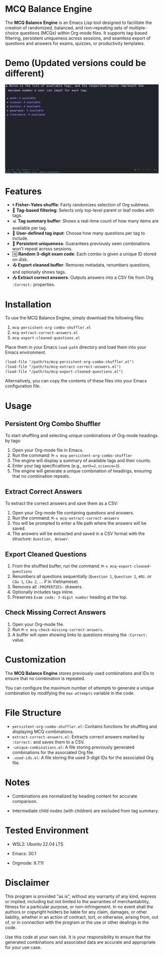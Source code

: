 # MCQ Balance Engine

The **MCQ Balance Engine** is an Emacs Lisp tool designed to facilitate the creation of randomized, balanced, and non-repeating sets of multiple-choice questions (MCQs) within Org-mode files. It supports tag-based filtering, persistent uniqueness across sessions, and seamless export of questions and answers for exams, quizzes, or productivity templates.

# Demo (Updated versions could be different)

[![Watch the Video](Screenshot.png)](https://youtu.be/dl1TpdEbq7Q)

# Features

- 🌀 **Fisher–Yates shuffle**: Fairly randomizes selection of Org subtrees.
- 🔖 **Tag-based filtering**: Selects only top-level parent or leaf nodes with tags.
- 📊 **Tag summary buffer**: Shows a real-time count of how many items are available per tag.
- 🎯 **User-defined tag input**: Choose how many questions per tag to include.
- 🧠 **Persistent uniqueness**: Guarantees previously seen combinations won't repeat across sessions.
- 🆔 **Random 3-digit exam code**: Each combo is given a unique ID stored on disk.
- 📤 **Export cleaned buffer**: Removes metadata, renumbers questions, and optionally shows tags.
- 📥 **Extract correct answers**: Outputs answers into a CSV file from Org `:Correct:` properties.

# Installation

To use the MCQ Balance Engine, simply download the following files:

1. `mcq-persistent-org-combo-shuffler.el`
2. `mcq-extract-correct-answers.el`
3. `mcq-export-cleaned-questions.el`

Place them in your Emacs `load-path` directory and load them into your Emacs environment.

```emacs-lisp
(load-file "/path/to/mcq-persistent-org-combo-shuffler.el")
(load-file "/path/to/mcq-extract-correct-answers.el")
(load-file "/path/to/mcq-export-cleaned-questions.el")
```

Alternatively, you can copy the contents of these files into your Emacs configuration file.

# Usage

## Persistent Org Combo Shuffler

To start shuffling and selecting unique combinations of Org-mode headings by tags:

1. Open your Org-mode file in Emacs.
2. Run the command: `M-x mcq-persistent-org-combo-shuffler`
3. The engine will display a summary of available tags and their counts.
4. Enter your tag specifications (e.g., `math=2,science=3`).
5. The engine will generate a unique combination of headings, ensuring that no combination repeats.

## Extract Correct Answers

To extract the correct answers and save them as a CSV:

1. Open your Org-mode file containing questions and answers.
2. Run the command: `M-x mcq-extract-correct-answers`
3. You will be prompted to enter a file path where the answers will be saved.
4. The answers will be extracted and saved in a CSV format with the structure: `Question, Answer`.

## Export Cleaned Questions

1. From the shuffled buffer, run the command: `M-x mcq-export-cleaned-questions`
2. Renumbers all questions sequentially (`Question 1`, `Question 2`, etc. or `Câu 1`, `Câu 2`, ... if in Vietnamese).
3. Removes all `:PROPERTIES:` drawers.
4. Optionally includes tags inline.
5. Preserves `Exam code: 3-digit number` heading at the top.

## Check Missing Correct Answers

1. Open your Org-mode file.
2. Run `M-x mcq-check-missing-correct-answers`.
3. A buffer will open showing links to questions missing the `:Correct:` value.

# Customization

The **MCQ Balance Engine** stores previously used combinations and IDs to ensure that no combination is repeated.

You can configure the maximum number of attempts to generate a unique combination by modifying the `max-attempts` variable in the code.

# File Structure

- `persistent-org-combo-shuffler.el`: Contains functions for shuffling and displaying MCQ combinations.
- `extract-correct-answers.el`: Extracts correct answers marked by `:Correct:` and saves them to a CSV.
- `-unique-combinations.el`: A file storing previously generated combinations for the associated Org file.
- `.used-ids.el`: A file storing the used 3-digit IDs for the associated Org file.

# Notes

- Combinations are normalized by heading content for accurate comparison.

- Intermediate child nodes (with children) are excluded from tag summary.

# Tested Environment

- WSL2: Ubuntu 22.04 LTS

- Emacs: 30.1

- Orgmode: 9.7.11

# Disclaimer

This program is provided "as is", without any warranty of any kind, express or implied, including but not limited to the warranties of merchantability, fitness for a particular purpose, or non-infringement. In no event shall the authors or copyright holders be liable for any claim, damages, or other liability, whether in an action of contract, tort, or otherwise, arising from, out of, or in connection with the program or the use or other dealings in the code.

Use this code at your own risk. It is your responsibility to ensure that the generated combinations and associated data are accurate and appropriate for your use case.

